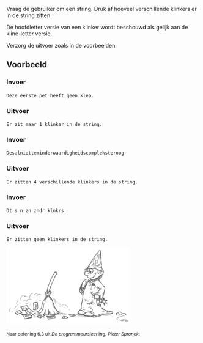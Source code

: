 Vraag de gebruiker om een string. Druk af hoeveel verschillende klinkers er in de string zitten.

De hoofdletter versie van een klinker wordt beschouwd als gelijk aan de kline-letter versie.

Verzorg de uitvoer zoals in de voorbeelden.

## Voorbeeld

### Invoer
```
Deze eerste pet heeft geen klep.
```

### Uitvoer
```
Er zit maar 1 klinker in de string.
```

### Invoer
```
Desalnietteminderwaardigheidscompleksteroog
```

### Uitvoer
```
Er zitten 4 verschillende klinkers in de string.
```

### Invoer
```
Dt s n zn zndr klnkrs.
```

### Uitvoer
```
Er zitten geen klinkers in de string.
```


<div class="dodona-centered-group">
  <img alt="Programmeursleerling" height="200" data-caption="Naar oefening 6.3 uit De programmeursleerling, Pieter Spronck" src="media/figuurProgrammeursleerling.png"/>
  <p><small>Naar oefening 6.3 uit <em>De programmeursleerling, Pieter Spronck</em>.</small></p>
</div>
